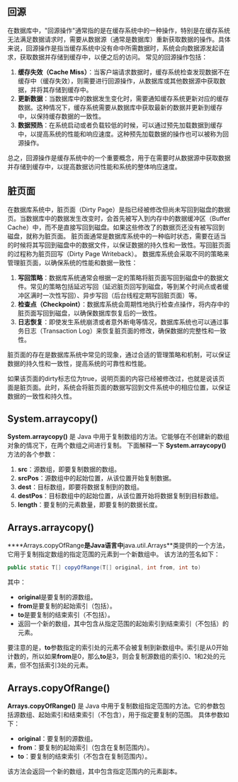 ## 回源
在数据库中，"回源操作"通常指的是在缓存系统中的一种操作，特别是在缓存系统无法满足数据请求时，需要从数据源（通常是数据库）重新获取数据的操作。具体来说，回源操作是指当缓存系统中没有命中所需数据时，系统会向数据源发起请求，获取数据并存储到缓存中，以便之后的访问。
常见的回源操作包括：

1. **缓存失效（Cache Miss）**：当客户端请求数据时，缓存系统检查发现数据不在缓存中（缓存失效），则需要进行回源操作，从数据库或其他数据源中获取数据，并将其存储到缓存中。
2. **更新数据**：当数据库中的数据发生变化时，需要通知缓存系统更新对应的缓存数据。这种情况下，缓存系统需要从数据库中获取最新的数据并更新到缓存中，以保持缓存数据的一致性。
3. **数据预热**：在系统启动或者负载较低的时候，可以通过预先加载数据到缓存中，以提高系统的性能和响应速度。这种预先加载数据的操作也可以被称为回源操作。

总之，回源操作是缓存系统中的一个重要概念，用于在需要时从数据源中获取数据并存储到缓存中，以提高数据访问性能和系统的整体响应速度。
## 脏页面
在数据库系统中，脏页面（Dirty Page）是指已经被修改但尚未写回到磁盘的数据页。当数据库中的数据发生改变时，会首先被写入到内存中的数据缓冲区（Buffer Cache）中，而不是直接写回到磁盘。如果这些修改了的数据页还没有被写回到磁盘，就称为脏页面。
脏页面通常是数据库系统中的一种临时状态，需要在适当的时候将其写回到磁盘中的数据文件，以保证数据的持久性和一致性。写回脏页面的过程称为脏页回写（Dirty Page Writeback）。
数据库系统会采取不同的策略来管理脏页面，以确保系统的性能和数据一致性：

1. **写回策略**：数据库系统通常会根据一定的策略将脏页面写回到磁盘中的数据文件。常见的策略包括延迟写回（延迟脏页回写到磁盘，等到某个时间点或者缓冲区满时一次性写回）、异步写回（后台线程定期写回脏页面）等。
2. **检查点（Checkpoint）**：数据库系统会周期性地执行检查点操作，将内存中的脏页面写回到磁盘，以确保数据库恢复后的一致性。
3. **日志恢复**：即使发生系统崩溃或者意外断电等情况，数据库系统也可以通过事务日志（Transaction Log）来恢复脏页面的修改，确保数据的完整性和一致性。

脏页面的存在是数据库系统中常见的现象，通过合适的管理策略和机制，可以保证数据的持久性和一致性，提高系统的可靠性和性能。

如果该页面的dirty标志位为true，说明页面的内容已经被修改过，也就是说该页面是脏页面。此时，系统会将脏页面的数据写回到文件系统中的相应位置，以保证数据的一致性和持久性。
## System.arraycopy()
**System.arraycopy()** 是 Java 中用于复制数组的方法。它能够在不创建新的数组对象的情况下，在两个数组之间进行复制。
下面解释一下 **System.arraycopy()** 方法的各个参数：

1. **src**：源数组，即要复制数据的数组。
2. **srcPos**：源数组中的起始位置，从该位置开始复制数据。
3. **dest**：目标数组，即要将数据复制到的数组。
4. **destPos**：目标数组中的起始位置，从该位置开始将数据复制到目标数组。
5. **length**：要复制的元素数量，即要复制的数据长度。
## Arrays.arraycopy()
****Arrays.copyOfRange**是Java语言中**java.util.Arrays**类提供的一个方法，它用于复制指定数组的指定范围的元素到一个新数组中。
该方法的签名如下：
```java
public static T[] copyOfRange(T[] original, int from, int to)
```
其中：

- **original**是要复制的源数组。
- **from**是要复制的起始索引（包括）。
- **to**是要复制的结束索引（不包括）。
- 返回一个新的数组，其中包含从指定范围的起始索引到结束索引（不包括）的元素。

要注意的是，**to**参数指定的索引处的元素不会被复制到新数组中。索引是从0开始计数的，所以如果**from**是0，那么**to**是3，则会复制源数组的索引0、1和2处的元素，但不包括索引3处的元素。
## Arrays.copyOfRange()
**Arrays.copyOfRange()** 是 Java 中用于复制数组指定范围的方法。它的参数包括源数组、起始索引和结束索引（不包含），用于指定要复制的范围。
具体参数如下：

- **original**：要复制的源数组。
- **from**：要复制的起始索引（包含在复制范围内）。
- **to**：要复制的结束索引（不包含在复制范围内）。

该方法会返回一个新的数组，其中包含指定范围内的元素副本。
